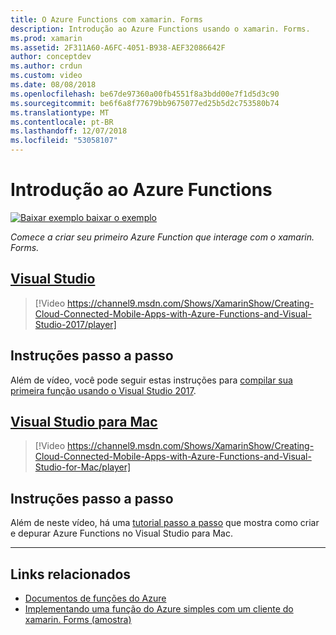 ```yaml
---
title: O Azure Functions com xamarin. Forms
description: Introdução ao Azure Functions usando o xamarin. Forms.
ms.prod: xamarin
ms.assetid: 2F311A60-A6FC-4051-B938-AEF32086642F
author: conceptdev
ms.author: crdun
ms.custom: video
ms.date: 08/08/2018
ms.openlocfilehash: be67de97360a00fb4551f8a3bdd00e7f1d5d3c90
ms.sourcegitcommit: be6f6a8f77679bb9675077ed25b5d2c753580b74
ms.translationtype: MT
ms.contentlocale: pt-BR
ms.lasthandoff: 12/07/2018
ms.locfileid: "53058107"
---
```

# <a name="get-started-with-azure-functions"></a>Introdução ao Azure Functions

[![Baixar exemplo](~/media/shared/download.png) baixar o exemplo](https://azure.microsoft.com/resources/samples/functions-xamarin-getting-started/)

_Comece a criar seu primeiro Azure Function que interage com o xamarin. Forms._

## <a name="visual-studiotabwindows"></a>[Visual Studio](#tab/windows)

> [!Video https://channel9.msdn.com/Shows/XamarinShow/Creating-Cloud-Connected-Mobile-Apps-with-Azure-Functions-and-Visual-Studio-2017/player]

## <a name="step-by-step-instructions"></a>Instruções passo a passo

Além de vídeo, você pode seguir estas instruções para [compilar sua primeira função usando o Visual Studio 2017](https://docs.microsoft.com/azure/azure-functions/functions-create-your-first-function-visual-studio).

## <a name="visual-studio-for-mactabmacos"></a>[Visual Studio para Mac](#tab/macos)

> [!Video https://channel9.msdn.com/Shows/XamarinShow/Creating-Cloud-Connected-Mobile-Apps-with-Azure-Functions-and-Visual-Studio-for-Mac/player]

## <a name="step-by-step-instructions"></a>Instruções passo a passo

Além de neste vídeo, há uma [tutorial passo a passo](https://docs.microsoft.com/visualstudio/mac/azure-functions-lab) que mostra como criar e depurar Azure Functions no Visual Studio para Mac.

-----

## <a name="related-links"></a>Links relacionados

- [Documentos de funções do Azure](https://docs.microsoft.com/azure/azure-functions/)
- [Implementando uma função do Azure simples com um cliente do xamarin. Forms (amostra)](https://azure.microsoft.com/resources/samples/functions-xamarin-getting-started/)
